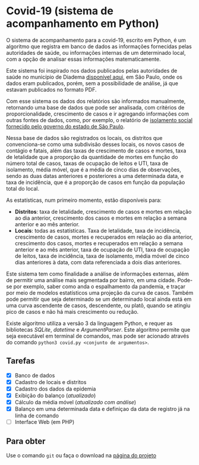 # Covid-19 (sistema de acompanhamento em Python)
O sistema de acompanhamento para a covid-19, escrito em Python, é um algoritmo que registra em banco de dados as informações fornecidas pelas autoridades de saúde, ou informações internas de um determinado local, com a opção de analisar essas informações matematicamente.

Este sistema foi inspirado nos dados publicados pelas autoridades de saúde no município de Diadema [disponível aqui](http://www.diadema.sp.gov.br/ss-informacoes-em-saude/25304-boletins), em São Paulo, onde os dados eram publicados, porém, sem a possibilidade de análise, já que estavam publicados no formato PDF.

Com esse sistema os dados dos relatórios são informados manualmente, retornando uma base de dados que pode ser analisada, com critérios de proporcionalidade, crescimento de casos e ir agregando informações com outras fontes de dados, como, por exemplo, o relatório de [isolamento social fornecido pelo governo do estado de São Paulo](https://www.saopaulo.sp.gov.br/coronavirus/isolamento/).

Nessa base de dados são registrados os locais, os distritos que convenciona-se como uma subdivisão desses locais, os novos casos de contágio e fatais, além das taxas de crescimento de casos e mortes, taxa de letalidade que a proporção da quantidade de mortes em função do número total de casos, taxas de ocupação de leitos e UTI, taxa de isolamento, média móvel, que é a média de cinco dias de observações, sendo as duas datas anteriores e posteriores a uma determinada data, e taxa de incidência, que é a proporção de casos em função da população total do local.

As estatísticas, num primeiro momento, estão disponíveis para:

- **Distritos**: taxa de letalidade, crescimento de casos e mortes em relação ao dia anterior, crescimento dos casos e mortes em relação a semana anterior e ao mês anterior.
- **Locais**: todas as estatísticas. Taxa de letalidade, taxa de incidência, crescimento de casos, mortes e recuperados em relação ao dia anterior, crescimento dos casos, mortes e recuperados em relação a semana anterior e ao mês anterior, taxa de ocupação de UTI, taxa de ocupação de leitos, taxa de incidência, taxa de isolamento, média móvel de cinco dias anteriores à data, com data referenciada a dois dias anteriores.

Este sistema tem como finalidade a análise de informações externas, além de permitir uma análise mais segmentada por bairro, em uma cidade. Pode-se por exemplo, saber como anda o espalhamento da pandemia, e traçar por meio de modelos estatísticos uma projeção da curva de casos. Também pode permitir que seja determinado se um determinado local ainda está em uma curva ascendente de casos, descendente, ou platô, quando se atingiu pico de casos e não há mais crescimento ou redução.

Existe algoritmo utiliza a versão 3 da linguagem Python, e requer as bibliotecas _SQLite_, _datetime_ e _ArgumentParser_. Este algoritmo permite que seja executável em terminal de comandos, mas pode ser acionado através do comando `python3 covid.py <conjunto de argumentos>`.

## Tarefas

- [x] Banco de dados
- [x] Cadastro de locais e distritos
- [x] Cadastro dos dados da epidemia
- [X] Exibição do balanço (_atualizado_)
- [X] Cálculo da média móvel (_atualizado com análise_)
- [X] Balanço em uma determinada data e definiçao da data de registro já na linha de comando
- [ ] Interface Web (em PHP)

## Para obter 

Use o comando `git` ou faça o download na [página do projeto](https://github.com/kazzttor/covid19-python)
